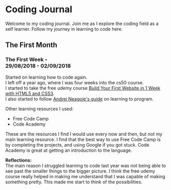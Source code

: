 # Coding Journal
<p> Welcome to my coding journal. 
    Join me as I explore the coding field as a self learner. 
    Follow my journey in learning to code here.</p>

<h2> 
  The First Month
</h2>
<h3>
  The First Week - 
  <br>
  29/08/2018 - 02/09/2018</h3>
<p>
  Started on learning how to code again.
  <br>
  I left off a year ago, where I was four weeks into the cs50 course.
  <br>
  I started to take the free udemy course <a href="https://www.udemy.com/build-your-first-website-in-1-week/">Build Your First Website in   1 Week with HTML5 and CSS3</a>.
  <br>
  I also started to follow <a href="https://hackernoon.com/learn-to-code-in-2018-get-hired-and-have-fun-along-the-way-b338247eed6a">Andrei   Neagoie's guide</a> on learning to program.
</p>
<p>
  Other learning resources I used:
  <ul>
    <li>Free Code Camp</li>
    <li>Code Academy</li>
  </ul>
  These are the resources I find I would use every now and then, but not my main learning resource.
  I find that the best way to use Free Code Camp is by completing the projects, and using Google if you got stuck.
  Code Academy is great at getting an introduction to the language.
</p>
<p>
  <strong>Reflections:</strong>
  <br>
  The main reason I struggled learning to code last year was not being able to see past the smaller things to the bigger picture. I think the free udemy course really helped in making me understand that I was capable of making something pretty. This made me start to think of the possibilities. 
</p>

